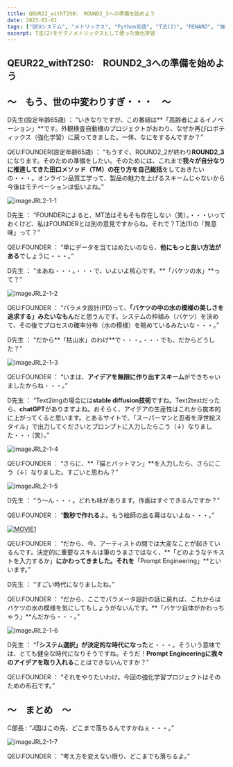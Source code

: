 ```yaml
---
title: QEUR22_withT2S0:　ROUND2_3への準備を始めよう
date: 2023-03-01
tags: ["QEUシステム", "メトリックス", "Python言語", "T法(2)", "REWARD", "強化学習"]
excerpt: T法(2)をテクノメトリックスとして使った強化学習
---
```


## QEUR22_withT2S0:　ROUND2_3への準備を始めよう

## ～　もう、世の中変わりすぎ・・・　～

D先生(設定年齢65歳)  ： “いきなりですが、この番組は**「高齢者によるイノベーション」**です。外観検査自動機のプロジェクトがおわり、なぜか再びロボティックス（強化学習）に戻ってきました。一体、なにをするんですか？”

QEU:FOUNDER(設定年齢65歳) ： “もうすぐ、ROUND2_2が終わり**ROUND2_3**になります。そのための準備をしたい。そのためには、これまで**我々が自分なりに推進してきた田口メソッド（TM）の在り方を自己総括**をしておきたいの・・・。オンライン品質工学って、製品の魅力を上げるスキームじゃないから今後はモチベーションは低いよね。”

![imageJRL2-1-1](/2023-03-01-QEUR22_withT2S0/imageJRL2-1-1.jpg)

D先生  ： “FOUNDERによると、MT法はそもそも存在しない（笑）。・・・いっておくけど、私はFOUNDERとは別の意見ですからね。それで？T法(1)の「無意味」って？”

QEU:FOUNDER ： “単にデータを当てはめたいのなら、**他にもっと良い方法がある**でしょうに・・・。”

D先生  ： “まあね・・・。・・・で、いよいよ核心です。**「バケツの水」**って？”

![imageJRL2-1-2](/2023-03-01-QEUR22_withT2S0/imageJRL2-1-2.jpg)

QEU:FOUNDER ： “パラメタ設計(PD)って、**「バケツの中の水の模様の美しさを追求する」みたいなもん**だと思うんです。システムの枠組み（バケツ）を決めて、その後でプロセスの確率分布（水の模様）を眺めているみたいな・・・。”

D先生  ： “だから**「枯山水」のわけ**で・・・。・・・でも、だからどうした？”

![imageJRL2-1-3](/2023-03-01-QEUR22_withT2S0/imageJRL2-1-3.jpg)

QEU:FOUNDER ： “いまは、**アイデアを無限に作り出すスキーム**ができちゃいましたからね・・・。”

D先生 ： “Text2imgの場合には**stable diffusion技術**ですね。Text2textだったら、**chatGPT**がありますよね。おそらく、アイデアの生産性はこれから抜本的に上がってくると思います。とあるサイトで、「スーパーマンと忍者を浮世絵スタイル」で出力してくださいとプロンプトに入力したらこう（↓）なりました・・・（笑）。”

![imageJRL2-1-4](/2023-03-01-QEUR22_withT2S0/imageJRL2-1-4.jpg)


QEU:FOUNDER ： “さらに、**「猫とバットマン」**を入力したら、さらにこう（↓）なりました。すごいと思わん？”

![imageJRL2-1-5](/2023-03-01-QEUR22_withT2S0/imageJRL2-1-5.jpg)

D先生 ： “う～ん・・・。どれも味があります。作画はすぐできるんですか？”

QEU:FOUNDER ： “**数秒で作れる**よ。もう絵師の出る幕はないよね・・・。”

[![MOVIE1](http://img.youtube.com/vi/EqfLPVcODMY/0.jpg)](http://www.youtube.com/watch?v=EqfLPVcODMY "Character Rig Transfer: Krikey AI Text to Animation")

QEU:FOUNDER ： “だから、今、アーティストの間では大変なことが起きているんです。決定的に重要なスキルは筆のうまさではなく、**「どのようなテキストを入力するか」**にかわってきました。それを**「Prompt Engineering」**といいます。”

D先生 ： “すごい時代になりましたね。”

QEU:FOUNDER ： “だから、ここでパラメータ設計の話に戻れば、これからはバケツの水の模様を気にしてもしょうがないんです。**「バケツ自体がかわっちゃう」**んだから・・・。”

![imageJRL2-1-6](/2023-03-01-QEUR22_withT2S0/imageJRL2-1-6.jpg)

D先生 ： “**「システム選択」が決定的な時代になった**と・・・。そういう意味では、とても健全な時代になりそうですね。そうだ！**Prompt Engineeringに我々のアイデアを取り入れる**ことはできないんですか？”

QEU:FOUNDER ： “それをやりたいわけ。今回の強化学習プロジェクトはそのための布石です。”


## ～　まとめ　～

C部長 : “J国はこの先、どこまで落ちるんですかねぇ・・・。”

![imageJRL2-1-7](/2023-03-01-QEUR22_withT2S0/imageJRL2-1-7.jpg)

QEU:FOUNDER ： “考え方を変えない限り、どこまでも落ちるよ。”

